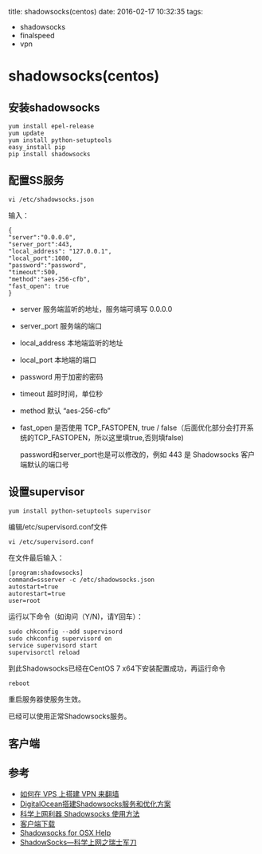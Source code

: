 title: shadowsocks(centos)
date: 2016-02-17 10:32:35
tags:
- shadowsocks
- finalspeed
- vpn

# shadowsocks(centos)

## 安装shadowsocks

	yum install epel-release
	yum update
	yum install python-setuptools
	easy_install pip
	pip install shadowsocks

## 配置SS服务

	vi /etc/shadowsocks.json

输入：

	{
    "server":"0.0.0.0",
    "server_port":443,
    "local_address": "127.0.0.1",
    "local_port":1080,
    "password":"password",
    "timeout":500,
    "method":"aes-256-cfb",
    "fast_open": true
	}

* server 服务端监听的地址，服务端可填写 0.0.0.0
* server_port 服务端的端口
* local_address 本地端监听的地址
* local_port 本地端的端口
* password 用于加密的密码
* timeout 超时时间，单位秒
* method 默认 “aes-256-cfb”
* fast_open 是否使用 TCP_FASTOPEN, true / false（后面优化部分会打开系统的TCP_FASTOPEN，所以这里填true,否则填false)

	password和server_port也是可以修改的，例如 443 是 Shadowsocks 客户端默认的端口号
	
## 设置supervisor

	yum install python-setuptools supervisor
	
编辑/etc/supervisord.conf文件

	vi /etc/supervisord.conf	
	
在文件最后输入：

	[program:shadowsocks]
	command=ssserver -c /etc/shadowsocks.json
	autostart=true
	autorestart=true
	user=root

运行以下命令（如询问（Y/N)，请Y回车）：

	sudo chkconfig --add supervisord
	sudo chkconfig supervisord on
	service supervisord start
	supervisorctl reload
		

到此Shadowsocks已经在CentOS 7 x64下安装配置成功，再运行命令

	reboot

重启服务器使服务生效。

已经可以使用正常Shadowsocks服务。

## 客户端



## 参考

* [如何在 VPS 上搭建 VPN 来翻墙](http://letchinese.com/2015/04/12/build-your-own-vps/)
* [DigitalOcean搭建Shadowsocks服务和优化方案](http://www.linexy.net/archives/digitalocean-build-shadowsocks-services-and-optimization-program/)
* [科学上网利器 Shadowsocks 使用方法](https://ttt.tt/150/)
* [客户端下载](https://shadowsocks.org/en/download/clients.html)
* [Shadowsocks for OSX Help](https://github.com/shadowsocks/shadowsocks-iOS/wiki/Shadowsocks-for-OSX-Help)
* [ShadowSocks—科学上网之瑞士军刀](http://www.jianshu.com/p/08ba65d1f91a)








 